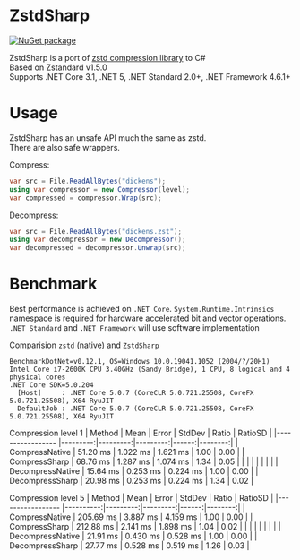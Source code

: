 # ZstdSharp

[![NuGet package](https://img.shields.io/nuget/v/ZstdSharp.Port.svg?logo=NuGet)](https://www.nuget.org/packages/ZstdSharp.Port)

ZstdSharp is a port of [zstd compression library](https://github.com/facebook/zstd) to С#  
Based on Zstandard v1.5.0  
Supports .NET Core 3.1, .NET 5, .NET Standard 2.0+, .NET Framework 4.6.1+

# Usage  

ZstdSharp has an unsafe API much the same as zstd.  
There are also safe wrappers.

Compress:
```c#
var src = File.ReadAllBytes("dickens");
using var compressor = new Compressor(level);
var compressed = compressor.Wrap(src);
```

Decompress:
```c#
var src = File.ReadAllBytes("dickens.zst");
using var decompressor = new Decompressor();
var decompressed = decompressor.Unwrap(src);
```

# Benchmark

Best performance is achieved on `.NET Core`. `System.Runtime.Intrinsics` namespace is required for hardware accelerated bit and vector operations. `.NET Standard` and `.NET Framework` will use software implementation

Comparision `zstd` (native) and `ZstdSharp`  
```
BenchmarkDotNet=v0.12.1, OS=Windows 10.0.19041.1052 (2004/?/20H1)
Intel Core i7-2600K CPU 3.40GHz (Sandy Bridge), 1 CPU, 8 logical and 4 physical cores
.NET Core SDK=5.0.204
  [Host]     : .NET Core 5.0.7 (CoreCLR 5.0.721.25508, CoreFX 5.0.721.25508), X64 RyuJIT
  DefaultJob : .NET Core 5.0.7 (CoreCLR 5.0.721.25508, CoreFX 5.0.721.25508), X64 RyuJIT
```

Compression level 1
|           Method |     Mean |    Error |   StdDev | Ratio | RatioSD |
|----------------- |---------:|---------:|---------:|------:|--------:|
|   CompressNative | 51.20 ms | 1.022 ms | 1.621 ms |  1.00 |    0.00 |
|    CompressSharp | 68.76 ms | 1.287 ms | 1.074 ms |  1.34 |    0.05 |
|                  |          |          |          |       |         |
| DecompressNative | 15.64 ms | 0.253 ms | 0.224 ms |  1.00 |    0.00 |
|  DecompressSharp | 20.98 ms | 0.253 ms | 0.224 ms |  1.34 |    0.02 |


Compression level 5
|           Method |      Mean |    Error |   StdDev | Ratio | RatioSD |
|----------------- |----------:|---------:|---------:|------:|--------:|
|   CompressNative | 205.69 ms | 3.887 ms | 4.159 ms |  1.00 |    0.00 |
|    CompressSharp | 212.88 ms | 2.141 ms | 1.898 ms |  1.04 |    0.02 |
|                  |           |          |          |       |         |
| DecompressNative |  21.91 ms | 0.430 ms | 0.528 ms |  1.00 |    0.00 |
|  DecompressSharp |  27.77 ms | 0.528 ms | 0.519 ms |  1.26 |    0.03 |
